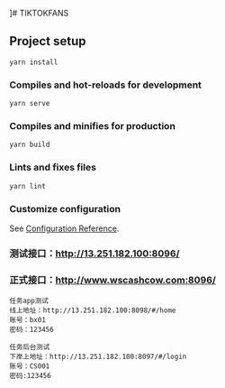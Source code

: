 
]# TIKTOKFANS

## Project setup
```
yarn install
```

### Compiles and hot-reloads for development
```
yarn serve
```

### Compiles and minifies for production
```
yarn build
```

### Lints and fixes files
```
yarn lint
```

### Customize configuration
See [Configuration Reference](https://cli.vuejs.org/config/).


### 测试接口：http://13.251.182.100:8096/
### 正式接口：http://www.wscashcow.com:8096/

```
任务app测试
线上地址：http://13.251.182.100:8098/#/home
账号：bx01
密码：123456

任务后台测试
下岸上地址：http://13.251.182.100:8097/#/login
账号：CS001
密码:123456
```

